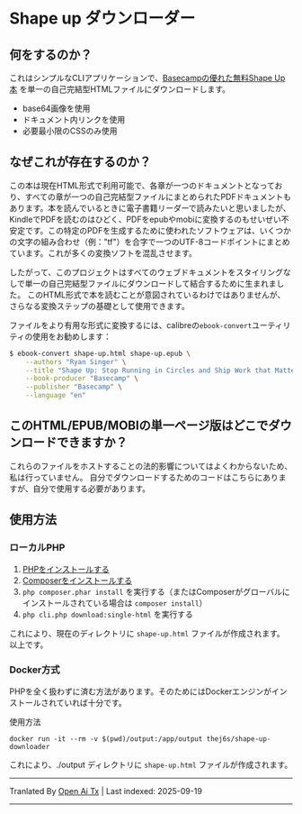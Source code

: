 # Shape up ダウンローダー

## 何をするのか？
これはシンプルなCLIアプリケーションで、[Basecampの優れた無料Shape Up本](https://basecamp.com/shapeup)
を単一の自己完結型HTMLファイルにダウンロードします。
* base64画像を使用
* ドキュメント内リンクを使用
* 必要最小限のCSSのみ使用

## なぜこれが存在するのか？
この本は現在HTML形式で利用可能で、各章が一つのドキュメントとなっており、すべての章が一つの自己完結型ファイルにまとめられたPDFドキュメントもあります。本を読んでいるときに電子書籍リーダーで読みたいと思いましたが、
KindleでPDFを読むのはひどく、PDFをepubやmobiに変換するのもせいぜい不安定です。この特定のPDFを生成するために使われたソフトウェアは、いくつかの文字の組み合わせ（例："tf"）を合字で一つのUTF-8コードポイントにまとめています。これが多くの変換ソフトを混乱させます。

したがって、このプロジェクトはすべてのウェブドキュメントをスタイリングなしで単一の自己完結型ファイルにダウンロードして結合するために生まれました。
このHTML形式で本を読むことが意図されているわけではありませんが、さらなる変換ステップの基礎として使用できます。

ファイルをより有用な形式に変換するには、calibreの`ebook-convert`ユーティリティの使用をお勧めします：



```bash
$ ebook-convert shape-up.html shape-up.epub \
    --authors "Ryan Singer" \
    --title "Shape Up: Stop Running in Circles and Ship Work that Matters" \
    --book-producer "Basecamp" \
    --publisher "Basecamp" \
    --language "en"
```
## このHTML/EPUB/MOBIの単一ページ版はどこでダウンロードできますか？
これらのファイルをホストすることの法的影響についてはよくわからないため、私は行っていません。
自分でダウンロードするためのコードはこちらにありますが、自分で使用する必要があります。

## 使用方法
### ローカルPHP

1. [PHPをインストールする](https://www.php.net/manual/en/install.php)
2. [Composerをインストールする](https://getcomposer.org/download/)
3. `php composer.phar install` を実行する（またはComposerがグローバルにインストールされている場合は `composer install`）
4. `php cli.php download:single-html` を実行する

これにより、現在のディレクトリに `shape-up.html` ファイルが作成されます。
以上です。

### Docker方式

PHPを全く扱わずに済む方法があります。そのためにはDockerエンジンがインストールされていれば十分です。

使用方法

```
docker run -it --rm -v $(pwd)/output:/app/output thej6s/shape-up-downloader

```
これにより、./output ディレクトリに `shape-up.html` ファイルが作成されます。


---

Tranlated By [Open Ai Tx](https://github.com/OpenAiTx/OpenAiTx) | Last indexed: 2025-09-19

---